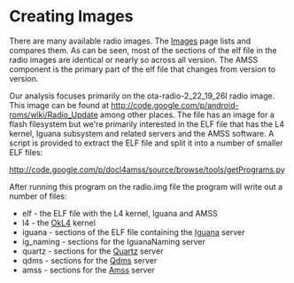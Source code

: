 # Creating Images #

There are many available radio images.  The [Images](Images.md) page
lists and compares them.  As can be seen, most of the sections
of the elf file in the radio images are identical or nearly so across all
version. The AMSS component is the primary part of the elf file
that changes from version to version.

Our analysis focuses primarily on the ota-radio-2\_22\_19\_26I
radio image.  This image can be found at
http://code.google.com/p/android-roms/wiki/Radio_Update
among other places. The file has an image for a flash
filesystem but we're primarily interested in the ELF
file that has the L4 kernel, Iguana subsystem and related
servers and the AMSS software.  A script is provided to
extract the ELF file and split it into a number of smaller
ELF files:

http://code.google.com/p/docl4amss/source/browse/tools/getPrograms.py

After running this program on the radio.img file the program
will write out a number of files:
  * elf - the ELF file with the L4 kernel, Iguana and AMSS
  * l4 - the [OkL4](OkL4.md) kernel
  * iguana - sections of the ELF file containing the [Iguana](Iguana.md) server
  * ig\_naming - sections for the IguanaNaming server
  * quartz - sections for the [Quartz](Quartz.md) server
  * qdms - sections for the [Qdms](Qdms.md) server
  * amss - sections for the [Amss](Amss.md) server